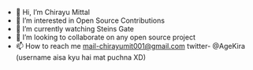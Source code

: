 - 👋 Hi, I’m Chirayu Mittal
- 👀 I’m interested in Open Source Contributions
- 🌱 I’m currently watching Steins Gate
- 💞️ I’m looking to collaborate on any open source project
- 📫 How to reach me mail-chirayumit001@gmail.com twitter- @AgeKira  (username aisa kyu hai mat puchna XD)

<!---
chirayumit001/chirayumit001 is a ✨ special ✨ repository because its `README.md` (this file) appears on your GitHub profile.
You can click the Preview link to take a look at your changes.
--->
